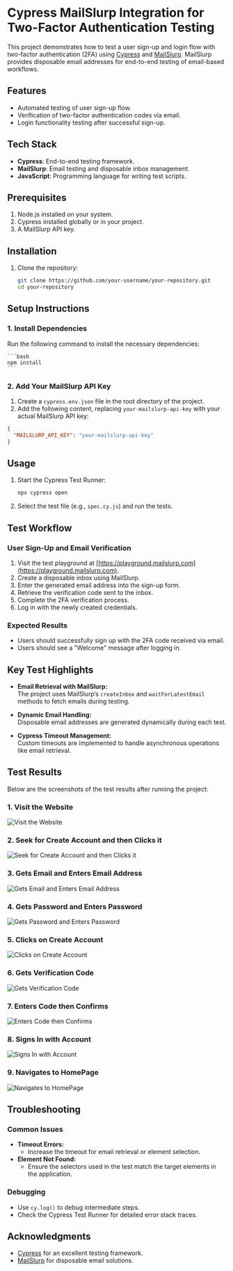 # Cypress MailSlurp Integration for Two-Factor Authentication Testing

This project demonstrates how to test a user sign-up and login flow with two-factor authentication (2FA) using [Cypress](https://www.cypress.io/) and [MailSlurp](https://www.mailslurp.com/). MailSlurp provides disposable email addresses for end-to-end testing of email-based workflows.

## Features
- Automated testing of user sign-up flow.
- Verification of two-factor authentication codes via email.
- Login functionality testing after successful sign-up.

## Tech Stack
- **Cypress**: End-to-end testing framework.
- **MailSlurp**: Email testing and disposable inbox management.
- **JavaScript**: Programming language for writing test scripts.

## Prerequisites
1. Node.js installed on your system.
2. Cypress installed globally or in your project.
3. A MailSlurp API key.

## Installation

1. Clone the repository:
   ```bash
   git clone https://github.com/your-username/your-repository.git
   cd your-repository

## Setup Instructions

### 1. Install Dependencies

Run the following command to install the necessary dependencies:

    ```bash
    npm install
    ```

### 2. Add Your MailSlurp API Key

1. Create a `cypress.env.json` file in the root directory of the project.
2. Add the following content, replacing `your-mailslurp-api-key` with your actual MailSlurp API key:

```json
{
  "MAILSLURP_API_KEY": "your-mailslurp-api-key"
}
```
Usage
-----

1. Start the Cypress Test Runner:
    ``` bash
    npx cypress open

2. Select the test file (e.g., `spec.cy.js`) and run the tests.

## Test Workflow

### User Sign-Up and Email Verification

1. Visit the test playground at [https://playground.mailslurp.com](https://playground.mailslurp.com).
2. Create a disposable inbox using MailSlurp.
3. Enter the generated email address into the sign-up form.
4. Retrieve the verification code sent to the inbox.
5. Complete the 2FA verification process.
6. Log in with the newly created credentials.

### Expected Results

- Users should successfully sign up with the 2FA code received via email.
- Users should see a "Welcome" message after logging in.

## Key Test Highlights

- **Email Retrieval with MailSlurp:**  
  The project uses MailSlurp’s `createInbox` and `waitForLatestEmail` methods to fetch emails during testing.

- **Dynamic Email Handling:**  
  Disposable email addresses are generated dynamically during each test.

- **Cypress Timeout Management:**  
  Custom timeouts are implemented to handle asynchronous operations like email retrieval.

## Test Results

Below are the screenshots of the test results after running the project:

### 1. Visit the Website
![Visit the Website](./images/visit-website.png)

### 2. Seek for Create Account and then Clicks it
![Seek for Create Account and then Clicks it](./images/seek-create-account.png)

### 3. Gets Email and Enters Email Address
![Gets Email and Enters Email Address](./images/enter-email-address.png)

### 4. Gets Password and Enters Password
![Gets Password and Enters Password](./images/enter-password.png)

### 5. Clicks on Create Account
![Clicks on Create Account](./images/click-create-account.png)

### 6. Gets Verification Code
![Gets Verification Code](./images/get-verification-code.png)

### 7. Enters Code then Confirms
![Enters Code then Confirms](./images/enter-code-confirm.png)

### 8. Signs In with Account
![Signs In with Account](./images/sign-in-account.png)

### 9. Navigates to HomePage
![Navigates to HomePage](./images/navigate-homepage.png)

## Troubleshooting

### Common Issues

- **Timeout Errors:**
  - Increase the timeout for email retrieval or element selection.
- **Element Not Found:**
  - Ensure the selectors used in the test match the target elements in the application.

### Debugging

- Use `cy.log()` to debug intermediate steps.
- Check the Cypress Test Runner for detailed error stack traces.

## Acknowledgments

- [Cypress](https://www.cypress.io/) for an excellent testing framework.
- [MailSlurp](https://www.mailslurp.com/) for disposable email solutions.
